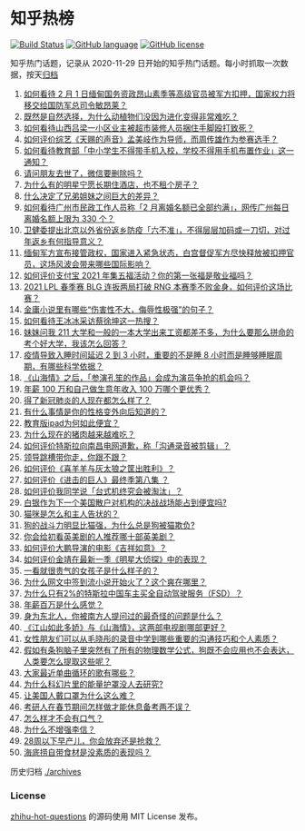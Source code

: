 # 知乎热榜
[![Build Status](https://github.com/ToWeLong/zhihu-hot-questions/workflows/CI/badge.svg)](https://github.com/ToWeLong/zhihu-hot-questions/actions)
[![GitHub language](https://img.shields.io/badge/language-golang-orange.svg)](https://golang.org/)
[![GitHub license](https://img.shields.io/github/license/ToWeLong/zhihu-hot-questions)](https://github.com/ToWeLong/zhihu-hot-questions/blob/main/LICENSE)

知乎热门话题，记录从 2020-11-29 日开始的知乎热门话题。每小时抓取一次数据，按天[归档](./archives)

<!-- BEGIN -->

1. [如何看待 2 月 1 日缅甸国务资政昂山素季等高级官员被军方扣押，国家权力将移交给国防军总司令敏昂莱？](https://www.zhihu.com/question/442265428)
1. [既然是自然选择，为什么动植物们没因为进化变得非常难吃？](https://www.zhihu.com/question/441096112)
1. [如何看待山西吕梁一小区业主被超市装修人员捆住手脚殴打致死？](https://www.zhihu.com/question/441438262)
1. [如何评价综艺《天赐的声音》孟美岐作为导师，而周传雄作为参赛选手？](https://www.zhihu.com/question/442172188)
1. [如何看待教育部「中小学生不得带手机入校，学校不得用手机布置作业」这一通知？](https://www.zhihu.com/question/442268156)
1. [请问朋友去世了，微信要删除吗？](https://www.zhihu.com/question/375737916)
1. [为什么有的明星宁愿长期住酒店，也不租个房子？](https://www.zhihu.com/question/442085261)
1. [什么决定了兄弟姐妹之间巨大的差异？](https://www.zhihu.com/question/296862298)
1. [如何看待广州市民政工作人员称「2 月离婚名额已全部约满」，网传广州每日离婚名额上限为 330 个？](https://www.zhihu.com/question/442317357)
1. [卫健委提出北京以外省份返乡防疫「六不准」，不得层层加码或一刀切，对过年返乡有何指导意义？](https://www.zhihu.com/question/442161285)
1. [缅甸军方宣布接管政权，国家进入紧急状态，白宫督促军方尽快释放被扣押官员，这场风波会带来哪些国际影响？](https://www.zhihu.com/question/442277246)
1. [如何评价支付宝 2021 年集五福活动？你的第一张福是敬业福吗？](https://www.zhihu.com/question/442243817)
1. [2021 LPL 春季赛 BLG 连扳两局打破 RNG 本赛季不败金身，如何评价这场比赛？](https://www.zhihu.com/question/442356859)
1. [金庸小说里有哪些“伤害性不大，侮辱性极强”的句子？](https://www.zhihu.com/question/441244417)
1. [如何看待王冰冰采访蔡徐坤这一热搜？](https://www.zhihu.com/question/442353974)
1. [妹妹问我 211 大学和一般的一本大学出来工资都差不多，为什么要那么拼命的考个好大学，我该怎么回答？](https://www.zhihu.com/question/441088921)
1. [疫情导致入睡时间延迟 2 到 3 小时，重要的不是睡 8 小时而是睡够睡眠周期，有哪些科学依据？](https://www.zhihu.com/question/442268185)
1. [《山海情》之后，「参演孔笙的作品」会成为演员争抢的机会吗？](https://www.zhihu.com/question/440961681)
1. [年薪 100 万和自己做生意年收入 100 万哪个更优秀？](https://www.zhihu.com/question/436643451)
1. [得了新冠肺炎的人现在都怎么样了？](https://www.zhihu.com/question/395696795)
1. [有什么事情是你的性格变外向后知道的？](https://www.zhihu.com/question/338262811)
1. [教育版ipad为何如此便宜？](https://www.zhihu.com/question/270264935)
1. [为什么现在的猪肉越来越难吃？](https://www.zhihu.com/question/298472267)
1. [如何评价特斯拉向南昌电网道歉，称「沟通录音被剪辑」？](https://www.zhihu.com/question/442283163)
1. [领导跳槽带你走，你跟不跟？](https://www.zhihu.com/question/433804952)
1. [如何评价《喜羊羊与灰太狼之筐出胜利》？](https://www.zhihu.com/question/440661331)
1. [如何评价《进击的巨人》最终季第八集 ？](https://www.zhihu.com/question/442215728)
1. [如何评价我同学说「台式机终究会被淘汰」？](https://www.zhihu.com/question/441250882)
1. [白银作为下一个美国散户对机构的决战战场能占到便宜吗?](https://www.zhihu.com/question/441746362)
1. [猫咪是怎么和主人告状的？](https://www.zhihu.com/question/442005571)
1. [狗的战斗力明显比猫强，为什么总是狗被猫欺负?](https://www.zhihu.com/question/441988374)
1. [你会给初看英美剧的人推荐哪十部英美剧？](https://www.zhihu.com/question/21124373)
1. [如何评价大鹏导演的电影《吉祥如意》？](https://www.zhihu.com/question/409589663)
1. [如何评价金靖在最新一季《明星大侦探》中的表现？](https://www.zhihu.com/question/441559177)
1. [一看就很贵气的女孩子是什么样子的？](https://www.zhihu.com/question/322175199)
1. [为什么网文中签到流小说开始火了？这个爽在哪里？](https://www.zhihu.com/question/441224071)
1. [为什么只有2%的特斯拉中国车主买全自动驾驶服务（FSD）？](https://www.zhihu.com/question/442060606)
1. [年薪百万是什么感觉？](https://www.zhihu.com/question/394637216)
1. [身为东北人，你被南方人提问过的最奇怪的问题是什么？](https://www.zhihu.com/question/432577771)
1. [《江山如此多娇》与《山海情》，这两部电视剧哪部更好？](https://www.zhihu.com/question/439560134)
1. [女性朋友们可以从毛晓彤的录音中学到哪些重要的沟通技巧和个人素质？](https://www.zhihu.com/question/442090085)
1. [假如有条狗脑子里突然有了所有的物理数学公式，狗既不会应用也不会表达，人类要怎么提取这些呢？](https://www.zhihu.com/question/441872398)
1. [大家最近单曲循环的歌有哪些？](https://www.zhihu.com/question/441284342)
1. [为什么科幻片里的能量护罩没人去研究?](https://www.zhihu.com/question/439719832)
1. [让美国人戴口罩为什么这么难？](https://www.zhihu.com/question/407867330)
1. [考研人在春节期间怎样做才能休息备考两不误？](https://www.zhihu.com/question/442280164)
1. [怎么样才不会有口气？](https://www.zhihu.com/question/21421322)
1. [为什么不增强李信？](https://www.zhihu.com/question/406146480)
1. [28周以下早产儿，你会放弃还是抢救？](https://www.zhihu.com/question/333028195)
1. [海底捞自带食材是没素质的表现吗？](https://www.zhihu.com/question/284118317)

<!-- END -->

历史归档 [./archives](./archives)


### License
[zhihu-hot-questions](https://github.com/towelong/zhihu-hot-questions) 的源码使用 MIT License 发布。